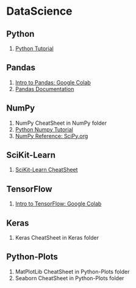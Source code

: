 # DataScience 

## Python 
1. [Python Tutorial](https://github.com/kuleshov/cs228-material/blob/master/tutorials/python/cs228-python-tutorial.ipynb)

## Pandas
1. [Intro to Pandas: Google Colab](https://colab.research.google.com/notebooks/mlcc/intro_to_pandas.ipynb?hl=en)
1. [Pandas Documentation](http://pandas.pydata.org/pandas-docs/stable/index.html)

## NumPy
1. NumPy CheatSheet in NumPy folder
1. [Python Numpy Tutorial](http://cs231n.github.io/python-numpy-tutorial/)
1. [NumPy Reference: SciPy.org](https://docs.scipy.org/doc/numpy-1.14.0/reference/index.html)

## SciKit-Learn 
1. [SciKit-Learn CheatSheet](http://scikit-learn.org/stable/tutorial/machine_learning_map/)

## TensorFlow
1. [Intro to TensorFlow: Google Colab](https://colab.research.google.com/notebooks/mlcc/first_steps_with_tensor_flow.ipynb?hl=en)

## Keras
1. Keras CheatSheet in Keras folder

## Python-Plots
1. MatPlotLib CheatSheet in Python-Plots folder
1. Seaborn CheatSheet in Python-Plots folder
